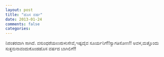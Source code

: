 ```yaml
---
layout: post
title: "ಹೊಸ ವರ್ಷ"
date: 2013-01-24
comments: false
categories: 
---
```



ನಿರಂತರವಾಗಿ ಸಾಗಿದೆ. ವಸುಂಧರೆಯಉರುಳುಸೇವೆ,ಇಷ್ಟದೈವ ಸೂರ್ಯನಿಗೆ!!ಸ್ವಾಗತಿಸೋಣ!! ಅವಳ,ಮತ್ತೊಂದು ಸುತ್ತನುನಾವಂದುಕೊಂಡಹೊಸ ವರ್ಷದ ಬಾಗಿಲಿಗೆ!!
